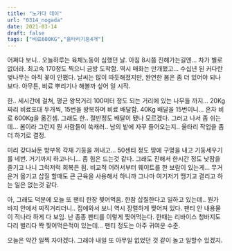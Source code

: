 ```yaml
---
title: "노가다 데이"
url: "0314_nogada"
date: 2021-03-14
draft: false
tags: ["비료600KG","울타리기둥4개"]
---
```

어쩌다 보니.. 오늘하루는 육체노동이 심했던 날. 아침 8시쯤 진해가는길엔... 차가 별로 없더라. 최고속 170정도 찍으니 금방 도착함. 역시 매화는 만개했고... 수십년 된 커다란 벚나무는 아직 꽃이 안폈다. 날씨는 많이 따듯해졌지만, 완연한 봄은 좀 더 있어야 되나보다. 아무튼, 비료 뿌리기나 해볼까 싶어 일 시작.

한.. 세시간에 걸쳐, 평균 왕복거리 100미터 정도 되는 거리에 있는 나무들 까지... 20Kg짜리 비료포대 두개씩, 15번을 왕복하며 비료 배달함. 40Kg 배달을 15번이니... 혼자 비료 600Kg을 옮긴셈. 그래도 한.. 절반정도 배달이 됐나 모르겠다. 그러고 나서 좀 쉬는데... 봄이라 그런지 뭔 사람들이 쑥캐러.. 남의 밭에 자꾸 들어오는지.. 울타리 작업을 좀 더 하기로 결정.

미리 갖다놔둔 방부목 각재 기둥을 꺼내고... 50센티 정도 땅에 구멍을 내고 기둥세우기를 네번. 거기까지 하고나니... 좀 힘은 드는것 같다. 그래도 진해서 한시간 정도 낮잠을 즐기고 나니 그럭저럭 회복은 됨. 비교적 어려서부터 웨이트를 한 보람이 있는게... 무거운거 옮기고 삽질 할때도 큰 근육을 사용해서 하니까 그나마 여기저기 땡기고 결리고 하는 일은 없는것 같다.

아, 그래도 덕분에 오늘 또 팬티 한장 찢어먹음. 한참 삽질한다고 일하고 있는데.. 뭔가 바지 안에서 찌직거리더니.. 집에와서 보니 역시 장렬하게 찢어져 있다. 팬티 안 내용물이 적나라 하게 다 보임. 난 종종 팬티를 이렇게 찢어먹는다. 한때는 리바이스 청바지도 다리 벌리다 쫙 찢어먹은적이 있는데... 팬티 정도는 아주 귀여운 수준.

오늘은 약간 일찍 자야겠다. 그래야 내일 또 아무일 없었던 것 같이 놀고 일할수 있겠지.
